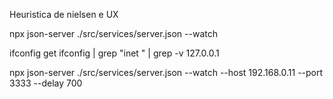 Heuristica de nielsen e UX


npx json-server ./src/services/server.json --watch

ifconfig get 
ifconfig | grep "inet " | grep -v 127.0.0.1

npx json-server ./src/services/server.json --watch --host 192.168.0.11 --port 3333 --delay 700